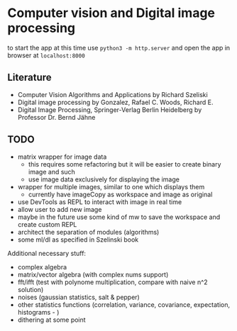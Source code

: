 # Computer vision and Digital image processing

to start the app at this time use `python3 -m http.server` and open the app in browser at `localhost:8000`

## Literature

- Computer Vision Algorithms and Applications by Richard Szeliski
- Digital image processing by Gonzalez, Rafael C. Woods, Richard E.
- Digital Image Processing, Springer-Verlag Berlin Heidelberg by Professor Dr. Bernd Jähne

## TODO

- matrix wrapper for image data
  - this requires some refactoring but it will be easier to create binary image and such
  - use image data exclusively for displaying the image
- wrapper for multiple images, similar to one which displays them
  - currently have imageCopy as workspace and image as original
- use DevTools as REPL to interact with image in real time
- allow user to add new image
- maybe in the future use some kind of mw to save the workspace and create custom REPL
- architect the separation of modules (algorithms)
- some ml/dl as specified in Szelinski book

Additional necessary stuff:
- complex algebra
- matrix/vector algebra (with complex nums support)
- fft/ifft (test with polynome multiplication, compare with naive n^2 solution)
- noises (gaussian statistics, salt & pepper)
- other statistics functions (correlation, variance, covariance, expectation, histograms - )
- dithering at some point
